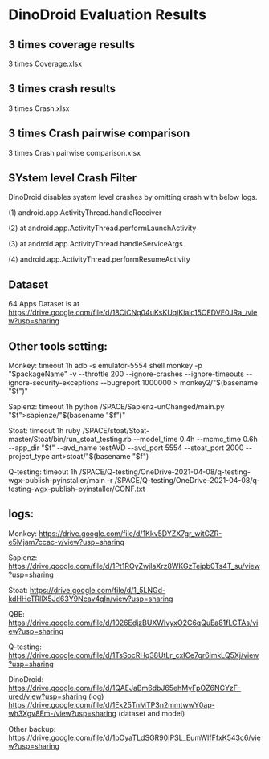 # DinoDroid Evaluation Results

## 3 times coverage results

3 times Coverage.xlsx

## 3 times crash results

3 times Crash.xlsx

## 3 times Crash pairwise comparison

3 times Crash pairwise comparison.xlsx

## SYstem level Crash Filter

DinoDroid disables system level crashes by omitting crash with below logs.

(1) android.app.ActivityThread.handleReceiver

(2) at android.app.ActivityThread.performLaunchActivity

(3) at android.app.ActivityThread.handleServiceArgs

(4) android.app.ActivityThread.performResumeActivity

## Dataset

64 Apps Dataset is at https://drive.google.com/file/d/18CiCNq04uKsKUqjKialc15OFDVE0JRa_/view?usp=sharing

## Other tools setting:

Monkey:
timeout 1h adb -s emulator-5554 shell monkey -p "$packageName" -v --throttle 200 --ignore-crashes --ignore-timeouts --ignore-security-exceptions --bugreport 1000000 > monkey2/"$(basename "$f")"

Sapienz:
timeout 1h python /SPACE/Sapienz-unChanged/main.py "$f">sapienze/"$(basename "$f")"

Stoat:
timeout 1h ruby /SPACE/stoat/Stoat-master/Stoat/bin/run_stoat_testing.rb --model_time 0.4h --mcmc_time 0.6h --app_dir "$f" --avd_name testAVD --avd_port 5554 --stoat_port 2000 --project_type ant>stoat/"$(basename "$f")

Q-testing:
timeout 1h /SPACE/Q-testing/OneDrive-2021-04-08/q-testing-wgx-publish-pyinstaller/main -r /SPACE/Q-testing/OneDrive-2021-04-08/q-testing-wgx-publish-pyinstaller/CONF.txt

## logs:

Monkey:
https://drive.google.com/file/d/1Kkv5DYZX7gr_witGZR-e5Mjam7ccac-v/view?usp=sharing

Sapienz:
https://drive.google.com/file/d/1Pt1ROyZwjlaXrz8WKGzTeipb0Ts4T_su/view?usp=sharing

Stoat:
https://drive.google.com/file/d/1_5LNGd-kdHHeTRllX5Jd63Y9Ncav4qIn/view?usp=sharing

QBE:
https://drive.google.com/file/d/1026EdjzBUXWIvyxO2C6qQuEa81fLCTAs/view?usp=sharing

Q-testing:
https://drive.google.com/file/d/1TsSocRHq38UtLr_cxICe7gr6imkLQ5Xj/view?usp=sharing

DinoDroid:
https://drive.google.com/file/d/1QAEJaBm6dbJ65ehMyFpOZ6NCYzF-ured/view?usp=sharing     (log)
https://drive.google.com/file/d/1Ek25TnMTP3n2mmtwwY0ap-wh3Xgv8Em-/view?usp=sharing    (dataset and model)
 
Other backup:
https://drive.google.com/file/d/1pOyaTLdSGR90IPSL_EumWlfFfxK543c6/view?usp=sharing